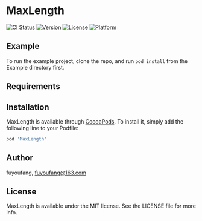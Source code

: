 # MaxLength

[![CI Status](https://img.shields.io/travis/fuyoufang/MaxLength.svg?style=flat)](https://travis-ci.org/fuyoufang/MaxLength)
[![Version](https://img.shields.io/cocoapods/v/MaxLength.svg?style=flat)](https://cocoapods.org/pods/MaxLength)
[![License](https://img.shields.io/cocoapods/l/MaxLength.svg?style=flat)](https://cocoapods.org/pods/MaxLength)
[![Platform](https://img.shields.io/cocoapods/p/MaxLength.svg?style=flat)](https://cocoapods.org/pods/MaxLength)

## Example

To run the example project, clone the repo, and run `pod install` from the Example directory first.

## Requirements

## Installation

MaxLength is available through [CocoaPods](https://cocoapods.org). To install
it, simply add the following line to your Podfile:

```ruby
pod 'MaxLength'
```

## Author

fuyoufang, fuyoufang@163.com

## License

MaxLength is available under the MIT license. See the LICENSE file for more info.
